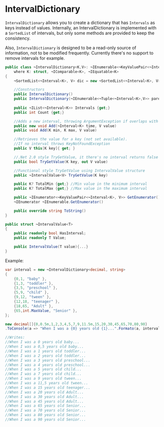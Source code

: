 # IntervalDictionary

`IntervalDictionary` allows you to create a dictionary that has `Intervals` as keys instead of values. Internally, an IntervalDictionary is implemented with a `SortedList` of intervals, but only some methods are provided to keep the consistency.

Also, `IntervalDictionary` is designed to be a read-only source of information, not to be modified frequently. Currently there's no support to remove intervals for example. 

```C#
public class ¬IntervalDictionary<K,V>: ¬IEnumerable<¬KeyValuePair<¬Interval<K>, V>> 
    where K: struct, ¬IComparable<K>, ¬IEquatable<K>
{
    ¬SortedList<¬Interval<K>, V> dic = new ¬SortedList<¬Interval<K>, V>();

    //Constructors
    public IntervalDictionary()
    public IntervalDictionary(¬IEnumerable<¬Tuple<¬Interval<K>,V>> pares)
  
    public ¬IList<¬Interval<K>> Intervals {get;}
    public int Count {get;}

    //Adds a new interval, throwing ArgumentException if overlaps with a previous one
    public new void Add(¬Interval<K> time, V value)
    public void Add(K min, K max, V value)

    //Retrieves the value for a key (not set available). 
    //If no interval throws KeyNotFoundException
    public V this[K key]{ get; }

    //.Net 2.0 style TryGetValue, it there's no interval returns false
    public bool TryGetValue(K key, out V value)

    //Functional style TryGetValue using IntervalValue structure 
    public ¬IntervalValue<V> TryGetValue(K key)

    public K? TotalMin {get;} //Min value in the minimum interval 
    public K? TotalMax {get;} //Max value in the maximum interval

    public ¬IEnumerator<¬KeyValuePair<¬Interval<K>, V>> GetEnumerator()
    ¬IEnumerator ¬IEnumerable.GetEnumerator()

    public override string ToString()
}

public struct ¬IntervalValue<T>
{
    public readonly bool HasInterval;
    public readonly T Value;

    public IntervalValue(T value){...}
}
```

Example: 

```C#
var interval = new ¬IntervalDictionary<decimal, string>
{
    {0,1, "baby" },
    {1,3, "toddler" },
    {3,5, "preschool" },
    {5,9, "child" },
    {9,12, "tween" },
    {12,18, "teenager" },
    {18,65, "Adult" },
    {65,int.MaxValue, "Senior" },
};

new decimal[]{0,0.5m,1,2,3,4,5,7,9,11.5m,15,20,30,45,65,70,80,90}
.ToConsole(a => "When I was a {0} years old {1}...".Formato(a, interval[a]));

//Writes:
//When I was a 0 years old baby...
//When I was a 0,5 years old baby...
//When I was a 1 years old toddler...
//When I was a 2 years old toddler...
//When I was a 3 years old preschool...
//When I was a 4 years old preschool...
//When I was a 5 years old child...
//When I was a 7 years old child...
//When I was a 9 years old tween...
//When I was a 11,5 years old tween...
//When I was a 15 years old teenager...
//When I was a 20 years old Adult...
//When I was a 30 years old Adult...
//When I was a 45 years old Adult...
//When I was a 65 years old Senior...
//When I was a 70 years old Senior...
//When I was a 80 years old Senior...
//When I was a 90 years old Senior...
```